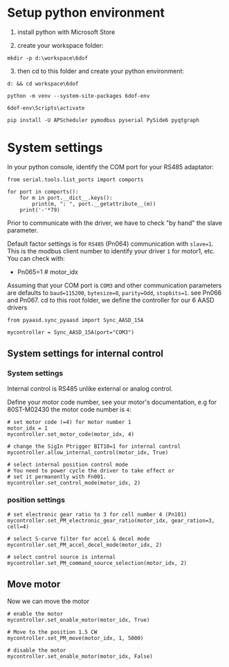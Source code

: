 # Setup python environment

1) install python with Microsoft Store

2) create your workspace folder:

`mkdir -p d:\workspace\6dof`

3) then cd to this folder and create your python environment:

`d: && cd workspace\6dof`

`python -m venv --system-site-packages 6dof-env`

`6dof-env\Scripts\activate`

`pip install -U APScheduler pymodbus pyserial PySide6 pyqtgraph`

  

# System settings

In your python console, identify the COM port for your RS485 adaptator:

```
from serial.tools.list_ports import comports

for port in comports():
	for m in port.__dict__.keys():
		print(m, ": ", port.__getattribute__(m))
	print('-'*79)
```
  
Prior to communicate with the driver, we have to check "by hand" the slave parameter.

Default factor settings is for `RS485` (Pn064) communication with `slave=1`. This is the modbus client number to identify your driver `1` for motor1, etc. You can check with:

- Pn065=1 # motor_idx


Assuming that your COM port is `COM3` and other communication parameters are defaults to `baud=115200`, `bytesize=8`, `parity=Odd`, `stopbits=1`. see Pn066 and Pn067. 
cd to this root folder, we define the controller for our 6 AASD drivers

```
from pyaasd.sync_pyaasd import Sync_AASD_15A

mycontroller = Sync_AASD_15A(port="COM3")
```

## System settings for internal control
### System settings

Internal control is RS485 unlike external or analog control.

Define your motor code number, see your motor's documentation, e.g for 80ST-M02430 the motor code number is `4`:

```
# set motor code (=4) for motor number 1
motor_idx = 1
mycontroller.set_motor_code(motor_idx, 4)

# change the SigIn Ptrigger BIT10=1 for internal control
mycontroller.allow_internal_control(motor_idx, True)

# select internal position control mode
# You need to power cycle the driver to take effect or 
# set it permanently with Fn001.
mycontroller.set_control_mode(motor_idx, 2)

```

### position settings
```
# set electronic gear ratio to 3 for cell number 4 (Pn101)
mycontroller.set_PM_electronic_gear_ratio(motor_idx, gear_ration=3, cell=4)  

# select S-curve filter for accel & decel mode
mycontroller.set_PM_accel_decel_mode(motor_idx, 2)

# select control source is internal
mycontroller.set_PM_command_source_selection(motor_idx, 2)
```

## Move motor
Now we can move the motor
```
# enable the motor
mycontroller.set_enable_motor(motor_idx, True)

# Move to the position 1.5 CW
mycontroller.set_PM_move(motor_idx, 1, 5000)

# disable the motor
mycontroller.set_enable_motor(motor_idx, False)

```
